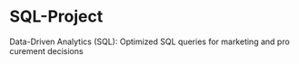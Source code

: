 # SQL-Project
Data-Driven Analytics (SQL): Optimized SQL queries for marketing and pro
curement decisions

